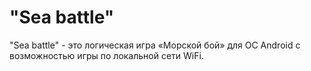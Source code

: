 # "Sea battle"

"Sea battle" - это логическая игра «Морской бой» для ОС Android с возможностью игры по локальной сети WiFi.
